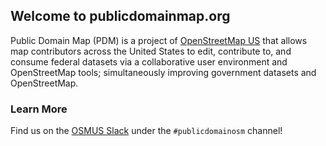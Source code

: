 ## Welcome to publicdomainmap.org

Public Domain Map (PDM) is a project of [OpenStreetMap US](https://www.openstreetmap.us) that allows map contributors across the United States to edit, contribute to, and consume federal datasets via a collaborative user environment and OpenStreetMap tools; simultaneously improving government datasets and OpenStreetMap.

### Learn More

Find us on the [OSMUS Slack](https://osmus.slack.com) under the `#publicdomainosm` channel!
